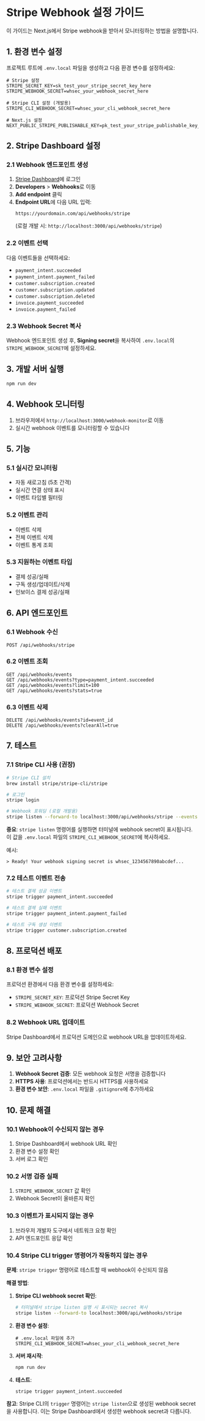 # Stripe Webhook 설정 가이드

이 가이드는 Next.js에서 Stripe webhook을 받아서 모니터링하는 방법을 설명합니다.

## 1. 환경 변수 설정

프로젝트 루트에 `.env.local` 파일을 생성하고 다음 환경 변수를 설정하세요:

```env
# Stripe 설정
STRIPE_SECRET_KEY=sk_test_your_stripe_secret_key_here
STRIPE_WEBHOOK_SECRET=whsec_your_webhook_secret_here

# Stripe CLI 설정 (개발용)
STRIPE_CLI_WEBHOOK_SECRET=whsec_your_cli_webhook_secret_here

# Next.js 설정
NEXT_PUBLIC_STRIPE_PUBLISHABLE_KEY=pk_test_your_stripe_publishable_key_here
```

## 2. Stripe Dashboard 설정

### 2.1 Webhook 엔드포인트 생성

1. [Stripe Dashboard](https://dashboard.stripe.com)에 로그인
2. **Developers** > **Webhooks**로 이동
3. **Add endpoint** 클릭
4. **Endpoint URL**에 다음 URL 입력:
   ```
   https://yourdomain.com/api/webhooks/stripe
   ```
   (로컬 개발 시: `http://localhost:3000/api/webhooks/stripe`)

### 2.2 이벤트 선택

다음 이벤트들을 선택하세요:

- `payment_intent.succeeded`
- `payment_intent.payment_failed`
- `customer.subscription.created`
- `customer.subscription.updated`
- `customer.subscription.deleted`
- `invoice.payment_succeeded`
- `invoice.payment_failed`

### 2.3 Webhook Secret 복사

Webhook 엔드포인트 생성 후, **Signing secret**을 복사하여 `.env.local`의 `STRIPE_WEBHOOK_SECRET`에 설정하세요.

## 3. 개발 서버 실행

```bash
npm run dev
```

## 4. Webhook 모니터링

1. 브라우저에서 `http://localhost:3000/webhook-monitor`로 이동
2. 실시간 webhook 이벤트를 모니터링할 수 있습니다

## 5. 기능

### 5.1 실시간 모니터링

- 자동 새로고침 (5초 간격)
- 실시간 연결 상태 표시
- 이벤트 타입별 필터링

### 5.2 이벤트 관리

- 이벤트 삭제
- 전체 이벤트 삭제
- 이벤트 통계 조회

### 5.3 지원하는 이벤트 타입

- 결제 성공/실패
- 구독 생성/업데이트/삭제
- 인보이스 결제 성공/실패

## 6. API 엔드포인트

### 6.1 Webhook 수신

```
POST /api/webhooks/stripe
```

### 6.2 이벤트 조회

```
GET /api/webhooks/events
GET /api/webhooks/events?type=payment_intent.succeeded
GET /api/webhooks/events?limit=100
GET /api/webhooks/events?stats=true
```

### 6.3 이벤트 삭제

```
DELETE /api/webhooks/events?id=event_id
DELETE /api/webhooks/events?clearAll=true
```

## 7. 테스트

### 7.1 Stripe CLI 사용 (권장)

```bash
# Stripe CLI 설치
brew install stripe/stripe-cli/stripe

# 로그인
stripe login

# Webhook 포워딩 (로컬 개발용)
stripe listen --forward-to localhost:3000/api/webhooks/stripe --events payment_intent.succeeded
```

**중요**: `stripe listen` 명령어를 실행하면 터미널에 webhook secret이 표시됩니다. 이 값을 `.env.local` 파일의 `STRIPE_CLI_WEBHOOK_SECRET`에 복사하세요.

예시:

```
> Ready! Your webhook signing secret is whsec_1234567890abcdef...
```

### 7.2 테스트 이벤트 전송

```bash
# 테스트 결제 성공 이벤트
stripe trigger payment_intent.succeeded

# 테스트 결제 실패 이벤트
stripe trigger payment_intent.payment_failed

# 테스트 구독 생성 이벤트
stripe trigger customer.subscription.created
```

## 8. 프로덕션 배포

### 8.1 환경 변수 설정

프로덕션 환경에서 다음 환경 변수를 설정하세요:

- `STRIPE_SECRET_KEY`: 프로덕션 Stripe Secret Key
- `STRIPE_WEBHOOK_SECRET`: 프로덕션 Webhook Secret

### 8.2 Webhook URL 업데이트

Stripe Dashboard에서 프로덕션 도메인으로 webhook URL을 업데이트하세요.

## 9. 보안 고려사항

1. **Webhook Secret 검증**: 모든 webhook 요청은 서명을 검증합니다
2. **HTTPS 사용**: 프로덕션에서는 반드시 HTTPS를 사용하세요
3. **환경 변수 보안**: `.env.local` 파일을 `.gitignore`에 추가하세요

## 10. 문제 해결

### 10.1 Webhook이 수신되지 않는 경우

1. Stripe Dashboard에서 webhook URL 확인
2. 환경 변수 설정 확인
3. 서버 로그 확인

### 10.2 서명 검증 실패

1. `STRIPE_WEBHOOK_SECRET` 값 확인
2. Webhook Secret이 올바른지 확인

### 10.3 이벤트가 표시되지 않는 경우

1. 브라우저 개발자 도구에서 네트워크 요청 확인
2. API 엔드포인트 응답 확인

### 10.4 Stripe CLI trigger 명령어가 작동하지 않는 경우

**문제**: `stripe trigger` 명령어로 테스트할 때 webhook이 수신되지 않음

**해결 방법**:

1. **Stripe CLI webhook secret 확인**:

   ```bash
   # 터미널에서 stripe listen 실행 시 표시되는 secret 복사
   stripe listen --forward-to localhost:3000/api/webhooks/stripe
   ```

2. **환경 변수 설정**:

   ```env
   # .env.local 파일에 추가
   STRIPE_CLI_WEBHOOK_SECRET=whsec_your_cli_webhook_secret_here
   ```

3. **서버 재시작**:

   ```bash
   npm run dev
   ```

4. **테스트**:
   ```bash
   stripe trigger payment_intent.succeeded
   ```

**참고**: Stripe CLI의 `trigger` 명령어는 `stripe listen`으로 생성된 webhook secret을 사용합니다. 이는 Stripe Dashboard에서 생성한 webhook secret과 다릅니다.
